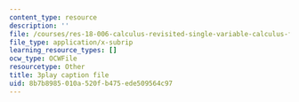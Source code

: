 ```yaml
---
content_type: resource
description: ''
file: /courses/res-18-006-calculus-revisited-single-variable-calculus-fall-2010/8b7b8985010a520fb475ede509564c97_MFRWDuduuSw.vtt
file_type: application/x-subrip
learning_resource_types: []
ocw_type: OCWFile
resourcetype: Other
title: 3play caption file
uid: 8b7b8985-010a-520f-b475-ede509564c97
---
```

